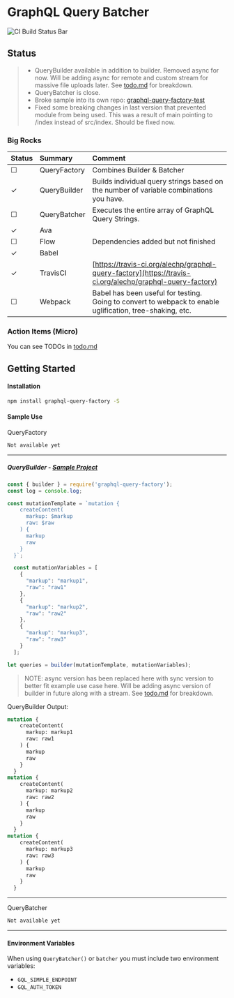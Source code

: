 # GraphQL Query Batcher
![CI Build Status Bar](https://travis-ci.org/alechp/graphql-query-factory.svg?branch=flow)

## Status
> * QueryBuilder available in addition to builder. Removed async for now. Will be adding async for remote and custom stream for massive file uploads later. See [todo.md](./todo.md) for breakdown.
> * QueryBatcher is close.
> * Broke sample into its own repo: [graphql-query-factory-test](https://github.com/alechp/graphql-query-factory-test)
> * Fixed some breaking changes in last version that prevented module from being used. This was a result of main pointing to /index instead of src/index. Should be fixed now.

### Big Rocks
| Status | Summary | Comment |
|:-------|:---------|:--------|
| ☐ | QueryFactory | Combines Builder & Batcher |
| ✓ | QueryBuilder | Builds individual query strings based on the number of variable combinations you have. |
| ☐ | QueryBatcher | Executes the entire array of GraphQL Query Strings. |
| ✓ | Ava | |
| ☐ | Flow | Dependencies added but not finished |
| ✓ | Babel | |
| ✓ | TravisCI | [https://travis-ci.org/alechp/graphql-query-factory](https://travis-ci.org/alechp/graphql-query-factory)|
| ☐ | Webpack | Babel has been useful for testing. Going to convert to webpack to enable uglification, tree-shaking, etc. |

### Action Items (Micro)
You can see TODOs in [todo.md](./todo.md)

## Getting Started
#### Installation
```bash
npm install graphql-query-factory -S
```

#### Sample Use
QueryFactory
```js
Not available yet
```
--------------------------------

##### QueryBuilder - [Sample Project](https://github.com/alechp/graphql-query-factory-test)
```js
const { builder } = require('graphql-query-factory');
const log = console.log;

const mutationTemplate = `mutation {
    createContent(
      markup: $markup
      raw: $raw
    ) {
      markup
      raw
    }
  }`;

  const mutationVariables = [
    {
      "markup": "markup1",
      "raw": "raw1"
    },
    {
      "markup": "markup2",
      "raw": "raw2"
    },
    {
      "markup": "markup3",
      "raw": "raw3"
    }
  ];

let queries = builder(mutationTemplate, mutationVariables);

```

> NOTE: async version has been replaced here with sync version to better fit example use case here.
> Will be adding async version of builder in future along with a stream. See [todo.md](./todo.md) for breakdown. 

QueryBuilder Output:
```graphql
mutation {
    createContent(
      markup: markup1
      raw: raw1
    ) {
      markup
      raw
    }
  }
mutation {
    createContent(
      markup: markup2
      raw: raw2
    ) {
      markup
      raw
    }
  }
mutation {
    createContent(
      markup: markup3
      raw: raw3
    ) {
      markup
      raw
    }
  }
```
--------------------------------

QueryBatcher
```js
Not available yet
```

--------------------------------

#### Environment Variables

When using `QueryBatcher()` or `batcher` you must include two environment variables:
* `GQL_SIMPLE_ENDPOINT`
* `GQL_AUTH_TOKEN`
